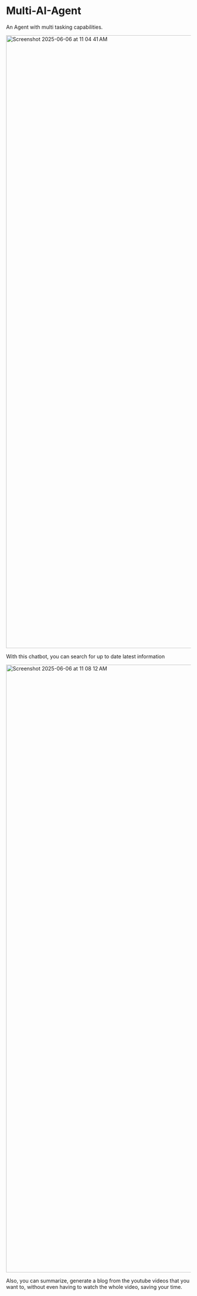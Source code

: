 # Multi-AI-Agent
An Agent with multi tasking capabilities.


<img width="1673" alt="Screenshot 2025-06-06 at 11 04 41 AM" src="https://github.com/user-attachments/assets/38f62570-2423-4b23-95a6-311b3f4bc225" />

With this chatbot, you can search for up to date latest information


<img width="1659" alt="Screenshot 2025-06-06 at 11 08 12 AM" src="https://github.com/user-attachments/assets/a65a7b2f-7220-4642-9c75-11a258acf3ce" />


Also, you can summarize, generate a blog from the youtube videos that you want to, without even having to watch the whole video, saving your time.
